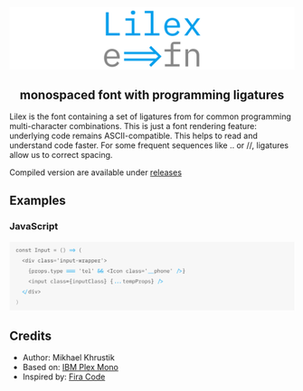<p align="center">
    <img
        src="./showcases/logo@2x.png"
        alt="Lilex logo">
<p>

<h2 align="center">
    monospaced font with programming ligatures
</h2>

Lilex is the font containing a set of ligatures from for common programming multi-character combinations. This is just a font rendering feature: underlying code remains ASCII-compatible. This helps to read and understand code faster. For some frequent sequences like .. or //, ligatures allow us to correct spacing.

Compiled version are available under [releases](https://github.com/mishamyrt/Lilex/releases)

## Examples

### JavaScript

<img src="./showcases/js@2x.png">

## Credits

-   Author: Mikhael Khrustik
-   Based on: [IBM Plex Mono](https://github.com/IBM/plex)
-   Inspired by: [Fira Code](https://github.com/tonsky/FiraCode)
